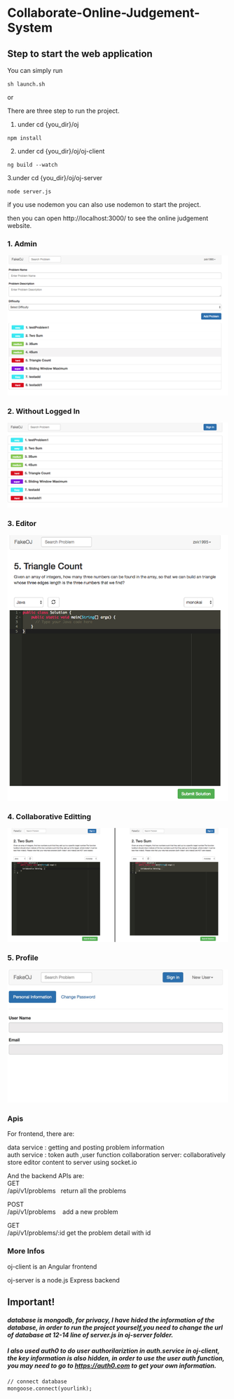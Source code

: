 # Collaborate-Online-Judgement-System

## Step to start the web application  

You can simply run  
```
sh launch.sh
```
or   

There are three step to run the project.
 
1. under cd {you_dir}/oj   
```
npm install
```
2. under cd {you_dir}/oj/oj-client
```
ng build --watch
```
3.under cd {you_dir}/oj/oj-server
```
node server.js
```
if you use nodemon you can also use nodemon to start the project.


then you can open http://localhost:3000/  to see the online judgement website.

### 1. Admin  
![Preview](./previews/Logged-In.png)
### 2. Without Logged In  
![Preview](./previews/New-User.png)  
### 3. Editor   
![Preview](./previews/editor-preview.png)    
### 4. Collaborative Editting   
![Preview](./previews/Collaborative.png)    
### 5. Profile  
![Preview](./previews/UserProfilePage.jpeg)  
 

### Apis  

For frontend, there are:  

data service :  getting and posting problem information  
auth service :  token auth ,user function
collaboration server: collaboratively store editor content to server using socket.io   

And the backend APIs are:  
GET  
/api/v1/problems    return all the problems  

POST  
/api/v1/problems    add a new problem  

GET  
/api/v1/problems/:id get the problem detail with id

### More Infos
 
 oj-client is an Angular frontend
 
 oj-server is a node.js Express backend
 
## Important!  
#### ***database is mongodb, for privacy, I have hided the information of the database, in order to run the project yourself,you need to change the url of database at 12-14 line of server.js in oj-server folder.***
 
#### ***I also used auth0 to do user authorilariztion in auth.service in oj-client, the key information is also hidden, in order to use the user auth function, you may need to go to https://auth0.com to get your own information.***
 
 ```
 // connect database
mongoose.connect(yourlink);
 ```

